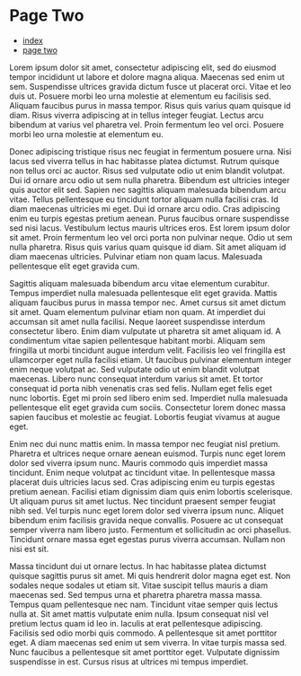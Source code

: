 # Page Two

- [index](/)
- [page two](/content/two)

Lorem ipsum dolor sit amet, consectetur adipiscing elit, sed do eiusmod tempor incididunt ut labore et dolore magna aliqua. Maecenas sed enim ut sem. Suspendisse ultrices gravida dictum fusce ut placerat orci. Vitae et leo duis ut. Posuere morbi leo urna molestie at elementum eu facilisis sed. Aliquam faucibus purus in massa tempor. Risus quis varius quam quisque id diam. Risus viverra adipiscing at in tellus integer feugiat. Lectus arcu bibendum at varius vel pharetra vel. Proin fermentum leo vel orci. Posuere morbi leo urna molestie at elementum eu.

Donec adipiscing tristique risus nec feugiat in fermentum posuere urna. Nisi lacus sed viverra tellus in hac habitasse platea dictumst. Rutrum quisque non tellus orci ac auctor. Risus sed vulputate odio ut enim blandit volutpat. Dui id ornare arcu odio ut sem nulla pharetra. Bibendum est ultricies integer quis auctor elit sed. Sapien nec sagittis aliquam malesuada bibendum arcu vitae. Tellus pellentesque eu tincidunt tortor aliquam nulla facilisi cras. Id diam maecenas ultricies mi eget. Dui id ornare arcu odio. Cras adipiscing enim eu turpis egestas pretium aenean. Purus faucibus ornare suspendisse sed nisi lacus. Vestibulum lectus mauris ultrices eros. Est lorem ipsum dolor sit amet. Proin fermentum leo vel orci porta non pulvinar neque. Odio ut sem nulla pharetra. Risus quis varius quam quisque id diam. Sit amet aliquam id diam maecenas ultricies. Pulvinar etiam non quam lacus. Malesuada pellentesque elit eget gravida cum.

Sagittis aliquam malesuada bibendum arcu vitae elementum curabitur. Tempus imperdiet nulla malesuada pellentesque elit eget gravida. Mattis aliquam faucibus purus in massa tempor nec. Amet cursus sit amet dictum sit amet. Quam elementum pulvinar etiam non quam. At imperdiet dui accumsan sit amet nulla facilisi. Neque laoreet suspendisse interdum consectetur libero. Enim diam vulputate ut pharetra sit amet aliquam id. A condimentum vitae sapien pellentesque habitant morbi. Aliquam sem fringilla ut morbi tincidunt augue interdum velit. Facilisis leo vel fringilla est ullamcorper eget nulla facilisi etiam. Ut faucibus pulvinar elementum integer enim neque volutpat ac. Sed vulputate odio ut enim blandit volutpat maecenas. Libero nunc consequat interdum varius sit amet. Et tortor consequat id porta nibh venenatis cras sed felis. Nullam eget felis eget nunc lobortis. Eget mi proin sed libero enim sed. Imperdiet nulla malesuada pellentesque elit eget gravida cum sociis. Consectetur lorem donec massa sapien faucibus et molestie ac feugiat. Lobortis feugiat vivamus at augue eget.

Enim nec dui nunc mattis enim. In massa tempor nec feugiat nisl pretium. Pharetra et ultrices neque ornare aenean euismod. Turpis nunc eget lorem dolor sed viverra ipsum nunc. Mauris commodo quis imperdiet massa tincidunt. Enim neque volutpat ac tincidunt vitae. In pellentesque massa placerat duis ultricies lacus sed. Cras adipiscing enim eu turpis egestas pretium aenean. Facilisi etiam dignissim diam quis enim lobortis scelerisque. Ut aliquam purus sit amet luctus. Nec tincidunt praesent semper feugiat nibh sed. Vel turpis nunc eget lorem dolor sed viverra ipsum nunc. Aliquet bibendum enim facilisis gravida neque convallis. Posuere ac ut consequat semper viverra nam libero justo. Fermentum et sollicitudin ac orci phasellus. Tincidunt ornare massa eget egestas purus viverra accumsan. Nullam non nisi est sit.

Massa tincidunt dui ut ornare lectus. In hac habitasse platea dictumst quisque sagittis purus sit amet. Mi quis hendrerit dolor magna eget est. Non sodales neque sodales ut etiam sit. Vitae suscipit tellus mauris a diam maecenas sed. Sed tempus urna et pharetra pharetra massa massa. Tempus quam pellentesque nec nam. Tincidunt vitae semper quis lectus nulla at. Sit amet mattis vulputate enim nulla. Ipsum consequat nisl vel pretium lectus quam id leo in. Iaculis at erat pellentesque adipiscing. Facilisis sed odio morbi quis commodo. A pellentesque sit amet porttitor eget. A diam maecenas sed enim ut sem viverra. In vitae turpis massa sed. Nunc faucibus a pellentesque sit amet porttitor eget. Vulputate dignissim suspendisse in est. Cursus risus at ultrices mi tempus imperdiet.
